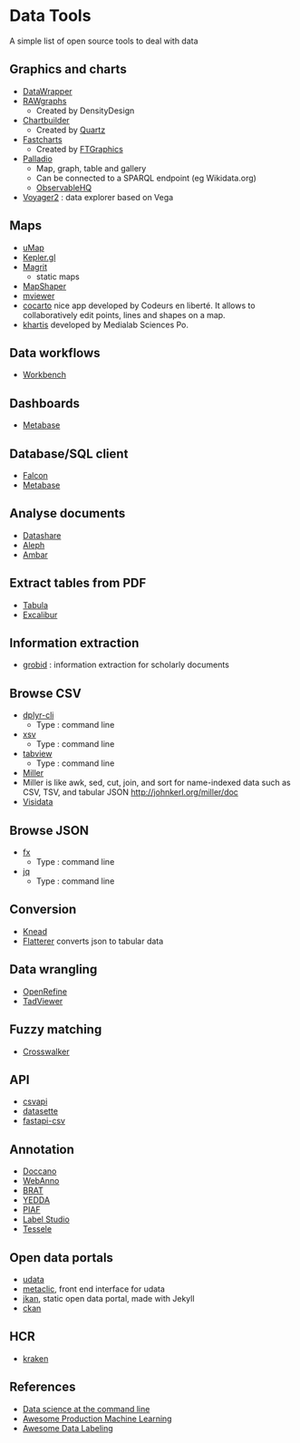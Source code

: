 # Data Tools

A simple list of open source tools to deal with data

## Graphics and charts

* [DataWrapper](https://www.datawrapper.de/)
* [RAWgraphs](https://rawgraphs.io/)
  * Created by DensityDesign
* [Chartbuilder](http://quartz.github.io/Chartbuilder/)
  * Created by [Quartz](https://github.com/Quartz)
* [Fastcharts](https://fastcharts.io/)
  * Created by [FTGraphics](https://github.com/ft-interactive)  
* [Palladio](http://hdlab.stanford.edu/palladio/)
  * Map, graph, table and gallery
  * Can be connected to a SPARQL endpoint (eg Wikidata.org)
  * [ObservableHQ](observablehq.com/) 
* [Voyager2](https://vega.github.io/voyager2/) : data explorer based on Vega
  
## Maps

* [uMap](https://umap.openstreetmap.fr/fr/)
* [Kepler.gl](https://kepler.gl/)
* [Magrit](http://magrit.cnrs.fr/)
  * static maps
* [MapShaper](https://mapshaper.org/)
* [mviewer](https://mviewer.netlify.app/fr/)
* [cocarto](https://cocarto.com/) nice app developed by Codeurs en liberté. It allows to collaboratively edit points, lines and shapes on a map.
* [khartis](https://www.sciencespo.fr/cartographie/khartis/) developed by Medialab Sciences Po.

## Data workflows

* [Workbench](http://workbenchdata.com/)

## Dashboards

* [Metabase](https://github.com/metabase/metabase)

## Database/SQL client

* [Falcon](https://github.com/plotly/falcon)
* [Metabase](https://github.com/metabase/metabase)

## Analyse documents

* [Datashare](https://github.com/ICIJ/datashare)
* [Aleph](https://github.com/alephdata/aleph)
* [Ambar](https://ambar.cloud/)

## Extract tables from PDF

* [Tabula](https://tabula.technology/)
* [Excalibur](https://www.tryexcalibur.com/)

## Information extraction 

* [grobid](https://github.com/kermitt2/grobid) : information extraction for scholarly documents

## Browse CSV

* [dplyr-cli](https://github.com/coolbutuseless/dplyr-cli)
  * Type : command line
* [xsv](https://github.com/BurntSushi/xsv)
  * Type : command line
* [tabview](https://github.com/TabViewer/tabview)
  * Type : command line
* [Miller](https://github.com/johnkerl/miller)
 * Miller is like awk, sed, cut, join, and sort for name-indexed data such as CSV, TSV, and tabular JSON http://johnkerl.org/miller/doc
* [Visidata](https://www.visidata.org/)

## Browse JSON
 
* [fx](https://github.com/antonmedv/fx)
  * Type : command line
* [jq](https://stedolan.github.io/jq/)
  * Type : command line
  
## Conversion

* [Knead](https://github.com/hay/dataknead)
* [Flatterer](https://flatterer.opendata.coop/) converts json to tabular data

## Data wrangling 

* [OpenRefine](https://openrefine.org/)
* [TadViewer](https://www.tadviewer.com/)

## Fuzzy matching

* [Crosswalker](https://crosswalker.washingtonpost.com/) 

## API

* [csvapi](https://github.com/etalab/csvapi)
* [datasette](https://github.com/simonw/datasette)
* [fastapi-csv](https://github.com/jrieke/fastapi-csv)

## Annotation

* [Doccano](https://github.com/chakki-works/doccano/wiki)
* [WebAnno](https://webanno.github.io/webanno/)
* [BRAT](http://brat.nlplab.org/)
* [YEDDA](https://github.com/jiesutd/YEDDA)
* [PIAF](https://github.com/etalab/piaf)
* [Label Studio](https://labelstud.io/)
* [Tessele](https://medialab.github.io/tesselle/#/)

## Open data portals

* [udata](https://github.com/opendatateam/udata)
* [metaclic](https://github.com/datakode/metaclic), front end interface for udata
* [jkan](https://github.com/timwis/jkan), static open data portal, made with Jekyll
* [ckan](https://ckan.org/)

## HCR

* [kraken](https://github.com/mittagessen/kraken)

## References

* [Data science at the command line](https://www.datascienceatthecommandline.com/)
* [Awesome Production Machine Learning](https://github.com/EthicalML/awesome-production-machine-learning)
* [Awesome Data Labeling](https://github.com/heartexlabs/awesome-data-labeling)
